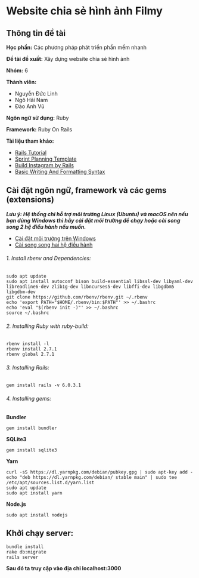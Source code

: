 # Website chia sẻ hình ảnh Filmy
## Thông tin đề tài
**Học phần:** Các phương pháp phát triển phần mềm nhanh

**Đề tài đề xuất:** Xây dựng website chia sẻ hình ảnh

**Nhóm:** 6

**Thành viên:**
  - Nguyễn Đức Linh
  - Ngô Hải Nam
  - Đào Anh Vũ
  
**Ngôn ngữ sử dụng:** Ruby

**Framework:** Ruby On Rails

**Tài liệu tham khảo:**
  - [Rails Tutorial](https://guides.rubyonrails.org/)
  - [Sprint Planning Template](https://teams.microsoft.com/l/file/E6DBE9A8-8BDF-4C47-AFB8-FF67078FE764?tenantId=06f1b89f-07e8-464f-b408-ec1b45703f31&fileType=xlsx&objectUrl=https%3A%2F%2Fhusteduvn.sharepoint.com%2Fsites%2FIT4556Q%2FClass%20Materials%2FSprint%20Planning%20Template.xlsx&baseUrl=https%3A%2F%2Fhusteduvn.sharepoint.com%2Fsites%2FIT4556Q&serviceName=teams&threadId=19:744efed5fb2049e4b0810078e35280ad@thread.tacv2&groupId=218367a3-2f6d-4313-b2bf-54920f999bde)
  - [Build Instagram by Rails](https://medium.com/luanotes/build-instagram-by-ruby-on-rails-part-1-fef7837ee399)
  - [Basic Writing And Formatting Syntax](https://help.github.com/en/github/writing-on-github/basic-writing-and-formatting-syntax)
## Cài đặt ngôn ngữ, framework và các gems (extensions)
***Lưu ý: Hệ thống chỉ hỗ trợ môi trường Linux (Ubuntu) và macOS nên nếu bạn dùng Windows thì hãy cài đặt môi trường để chạy hoặc cài song song 2 hệ điều hành nếu muốn.***
  - [Cài đặt môi trường trên Windows](https://char.gd/blog/2017/how-to-set-up-the-perfect-modern-dev-environment-on-windows)
  - [Cài song song hai hệ điều hành](https://itsfoss.com/install-ubuntu-1404-dual-boot-mode-windows-8-81-uefi/)
 ###### 1. Install rbenv and Dependencies:
 ```
sudo apt update
sudo apt install autoconf bison build-essential libssl-dev libyaml-dev libreadline6-dev zlib1g-dev libncurses5-dev libffi-dev libgdbm5 libgdbm-dev
git clone https://github.com/rbenv/rbenv.git ~/.rbenv
echo 'export PATH="$HOME/.rbenv/bin:$PATH"' >> ~/.bashrc
echo 'eval "$(rbenv init -)"' >> ~/.bashrc
source ~/.bashrc
```
###### 2. Installing Ruby with ruby-build:
```
rbenv install -l
rbenv install 2.7.1
rbenv global 2.7.1
```
###### 3. Installing Rails:
```
gem install rails -v 6.0.3.1
```
###### 4. Installing gems:
**Bundler**
```
gem install bundler
```
**SQLite3**
```
gem install sqlite3
```
**Yarn**
```
curl -sS https://dl.yarnpkg.com/debian/pubkey.gpg | sudo apt-key add -
echo "deb https://dl.yarnpkg.com/debian/ stable main" | sudo tee /etc/apt/sources.list.d/yarn.list
sudo apt update
sudo apt install yarn
```
**Node.js**
```
sudo apt install nodejs
```
## Khởi chạy server:
```
bundle install
rake db:migrate
rails server
```
**Sau đó ta truy cập vào địa chỉ localhost:3000**



 
 
  
  
